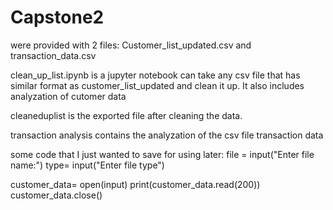 # Capstone2
were provided with 2 files: Customer_list_updated.csv and transaction_data.csv

clean_up_list.ipynb is a jupyter notebook can take any csv file that has similar format as customer_list_updated and clean it up. It also includes analyzation of cutomer data 

cleaneduplist is the exported file after cleaning the data.


transaction analysis contains the analyzation of the csv file transaction data


some code that I just wanted to save for using later:
file = input("Enter file name:")
type= input("Enter file type")


customer_data= open(input)
print(customer_data.read(200))
customer_data.close()
